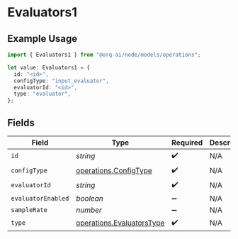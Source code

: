 # Evaluators1

## Example Usage

```typescript
import { Evaluators1 } from "@orq-ai/node/models/operations";

let value: Evaluators1 = {
  id: "<id>",
  configType: "input_evaluator",
  evaluatorId: "<id>",
  type: "evaluator",
};
```

## Fields

| Field                                                                  | Type                                                                   | Required                                                               | Description                                                            |
| ---------------------------------------------------------------------- | ---------------------------------------------------------------------- | ---------------------------------------------------------------------- | ---------------------------------------------------------------------- |
| `id`                                                                   | *string*                                                               | :heavy_check_mark:                                                     | N/A                                                                    |
| `configType`                                                           | [operations.ConfigType](../../models/operations/configtype.md)         | :heavy_check_mark:                                                     | N/A                                                                    |
| `evaluatorId`                                                          | *string*                                                               | :heavy_check_mark:                                                     | N/A                                                                    |
| `evaluatorEnabled`                                                     | *boolean*                                                              | :heavy_minus_sign:                                                     | N/A                                                                    |
| `sampleRate`                                                           | *number*                                                               | :heavy_minus_sign:                                                     | N/A                                                                    |
| `type`                                                                 | [operations.EvaluatorsType](../../models/operations/evaluatorstype.md) | :heavy_check_mark:                                                     | N/A                                                                    |